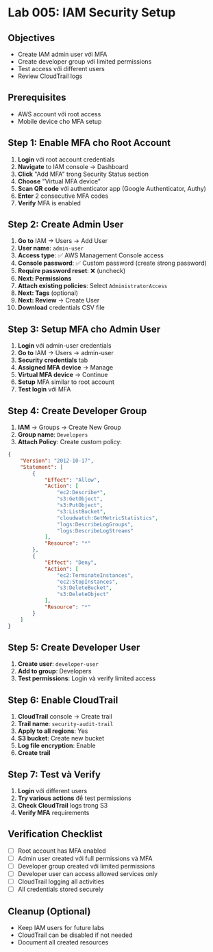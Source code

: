 # Lab 005: IAM Security Setup

## Objectives
- Create IAM admin user với MFA
- Create developer group với limited permissions  
- Test access với different users
- Review CloudTrail logs

## Prerequisites
- AWS account với root access
- Mobile device cho MFA setup

## Step 1: Enable MFA cho Root Account
1. **Login** với root account credentials
2. **Navigate** to IAM console → Dashboard
3. **Click** "Add MFA" trong Security Status section
4. **Choose** "Virtual MFA device"
5. **Scan QR code** với authenticator app (Google Authenticator, Authy)
6. **Enter** 2 consecutive MFA codes
7. **Verify** MFA is enabled

## Step 2: Create Admin User
1. **Go to** IAM → Users → Add User
2. **User name**: `admin-user`
3. **Access type**: ✅ AWS Management Console access
4. **Console password**: ✅ Custom password (create strong password)
5. **Require password reset**: ❌ (uncheck)
6. **Next: Permissions**
7. **Attach existing policies**: Select `AdministratorAccess`
8. **Next: Tags** (optional)
9. **Next: Review** → Create User
10. **Download** credentials CSV file

## Step 3: Setup MFA cho Admin User
1. **Login** với admin-user credentials
2. **Go to** IAM → Users → admin-user
3. **Security credentials** tab
4. **Assigned MFA device** → Manage
5. **Virtual MFA device** → Continue
6. **Setup** MFA similar to root account
7. **Test login** với MFA

## Step 4: Create Developer Group
1. **IAM** → Groups → Create New Group
2. **Group name**: `Developers`
3. **Attach Policy**: Create custom policy:

```json
{
    "Version": "2012-10-17",
    "Statement": [
        {
            "Effect": "Allow",
            "Action": [
                "ec2:Describe*",
                "s3:GetObject",
                "s3:PutObject",
                "s3:ListBucket",
                "cloudwatch:GetMetricStatistics",
                "logs:DescribeLogGroups",
                "logs:DescribeLogStreams"
            ],
            "Resource": "*"
        },
        {
            "Effect": "Deny",
            "Action": [
                "ec2:TerminateInstances",
                "ec2:StopInstances",
                "s3:DeleteBucket",
                "s3:DeleteObject"
            ],
            "Resource": "*"
        }
    ]
}
```

## Step 5: Create Developer User
1. **Create user**: `developer-user`
2. **Add to group**: Developers
3. **Test permissions**: Login và verify limited access

## Step 6: Enable CloudTrail
1. **CloudTrail** console → Create trail
2. **Trail name**: `security-audit-trail`
3. **Apply to all regions**: Yes
4. **S3 bucket**: Create new bucket
5. **Log file encryption**: Enable
6. **Create trail**

## Step 7: Test và Verify
1. **Login** với different users
2. **Try various actions** để test permissions
3. **Check CloudTrail** logs trong S3
4. **Verify MFA** requirements

## Verification Checklist
- [ ] Root account has MFA enabled
- [ ] Admin user created với full permissions và MFA
- [ ] Developer group created với limited permissions
- [ ] Developer user can access allowed services only
- [ ] CloudTrail logging all activities
- [ ] All credentials stored securely

## Cleanup (Optional)
- Keep IAM users for future labs
- CloudTrail can be disabled if not needed
- Document all created resources

